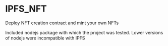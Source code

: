 # IPFS_NFT
Deploy NFT creation contract and mint your own NFTs

Included nodejs package with which the project was tested. Lower versions of nodejs were incompatible with IPFS
